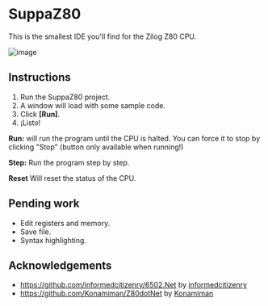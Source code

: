 # SuppaZ80

This is the smallest IDE you'll find for the Zilog Z80 CPU.

![image](https://user-images.githubusercontent.com/3109851/200137211-5c48a8e8-9078-43c4-baf0-3e8223b5c2cb.png)

## Instructions

1. Run the SuppaZ80 project.
2. A window will load with some sample code.
3. Click **[Run]**.
4. ¡Listo!

**Run:** will run the program until the CPU is halted. You can force it to stop by clicking "Stop" (button only available when running!)

**Step:** Run the program step by step.

**Reset** Will reset the status of the CPU.

## Pending work

- Edit registers and memory.
- Save file.
- Syntax highlighting.

## Acknowledgements 

- https://github.com/informedcitizenry/6502.Net by [informedcitizenry](https://github.com/informedcitizenry)
- https://github.com/Konamiman/Z80dotNet by [Konamiman](https://github.com/Konamiman)
